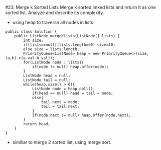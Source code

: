 #23. Merge k Sorted Lists
Merge k sorted linked lists and return it as one sorted list. Analyze and describe its complexity.
* using heap to traverse all nodes in lists

```
public class Solution {
    public ListNode mergeKLists(ListNode[] lists) {
        int size;
        if(lists==null||lists.length==0) size=10;
        else size = lists.length;
        PriorityQueue<ListNode> heap = new PriorityQueue<>(size, (a,b)->(a.val-b.val));
        for(ListNode node : lists){
            if(node != null) heap.offer(node);
        }
        ListNode head = null;
        ListNode tail = null;
        while(heap.size() > 0){
            ListNode node = heap.poll();
            if(head == null) head = tail = node;
            else{
                tail.next = node;
                tail = tail.next;
            }
            if(node.next != null) heap.offer(node.next);
        }
        return head;
    }
}
```
* similiar to merge 2 sorted list, using merge sort.
